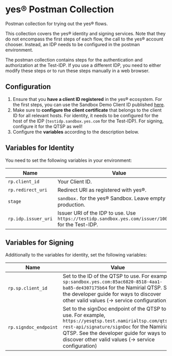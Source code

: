 # yes® Postman Collection
Postman collection for trying out the yes® flows.

This collection covers the yes® identity and signing services. Note that they do
not encompass the first steps of each flow, the call to the yes® account
chooser. Instead, an IDP needs to be configured in the postman environment.

The postman collection contains steps for the authentication and authorization at the Test-IDP. If you use a different IDP, you need to either modify these steps or to run these steps manually in a web browser.

## Configuration

1. Ensure that you **have a client ID registered** in the yes® ecosystem. For the first steps, you can use the Sandbox Demo Client ID published [here](https://yes.com/docs/rp-devguide/2.0/ONBOARDING/index.html#_sandbox_demo_client). 
2. Make sure to **configure the client certificate** that belongs to the client ID for all relevant hosts. For identity, it needs to be configured for the host of the IDP (`testidp.sandbox.yes.com` for the Test-IDP). For signing, configure it for the QTSP as well!
3. Configure the **variables** according to the description below.

## Variables for Identity

You need to set the following variables in your environment:

| Name                | Value                                                                                                 |
| ------------------- | ----------------------------------------------------------------------------------------------------- |
| `rp.client_id`      | Your Client ID.                                                                                       |
| `rp.redirect_uri`   | Redirect URI as registered with yes®.                                                                 |
| `stage`             | `sandbox.` for the yes® Sandbox. Leave empty for production.                                          |
| `rp.idp.issuer_uri` | Issuer URI of the IDP to use. Use `https://testidp.sandbox.yes.com/issuer/10000001` for the Test-IDP. |

## Variables for Signing

Additionally to the variables for identity, set the following variables:

| Name                  | Value                                                                                                                                                                                                                                                |
| --------------------- | ---------------------------------------------------------------------------------------------------------------------------------------------------------------------------------------------------------------------------------------------------- |
| `rp.sp.client_id`     | Set to the ID of the QTSP to use. For example, `sp:sandbox.yes.com:85ac6820-8518-4aa1-ba85-de4307175b64` for the Namirial QTSP. See the developer guide for ways to discover other valid values (→ service configuration).                           |
| `rp.signdoc_endpoint` | Set to the signDoc endpoint of the QTSP to use. For example, `https://yesqtsp.test.namirialtsp.com/qtsp-rest-api/signature/signDoc` for the Namirial QTSP. See the developer guide for ways to discover other valid values (→ service configuration) |

